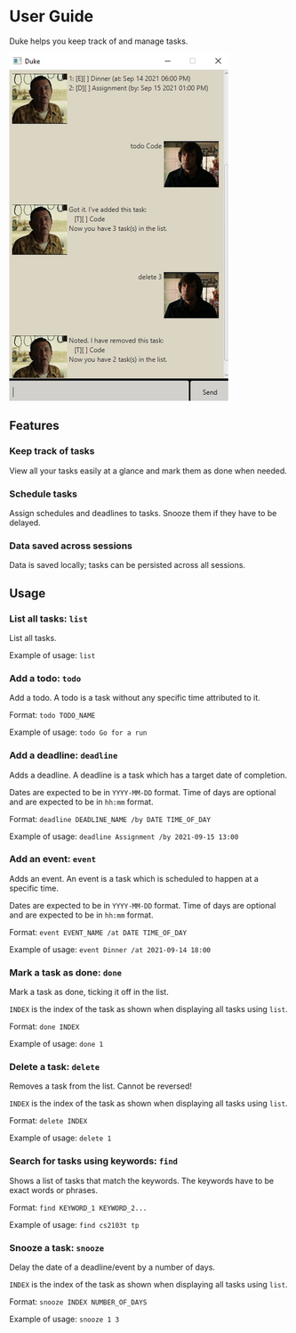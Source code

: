 # User Guide

Duke helps you keep track of and manage tasks.

![UI](./Ui.png)

## Features

### Keep track of tasks

View all your tasks easily at a glance and mark them as done when needed.

### Schedule tasks

Assign schedules and deadlines to tasks. Snooze them if they have to be delayed.

### Data saved across sessions

Data is saved locally; tasks can be persisted across all sessions.

## Usage


### List all tasks: `list`

List all tasks.

Example of usage:  `list`

### Add a todo: `todo`

Add a todo. A todo is a task without any specific time attributed to it.

Format: `todo TODO_NAME`

Example of usage:  `todo Go for a run`

### Add a deadline: `deadline`

Adds a deadline. A deadline is a task which has a target date of completion.

Dates are expected to be in `YYYY-MM-DD` format.
Time of days are optional and are expected to be in `hh:mm` format.

Format: `deadline DEADLINE_NAME /by DATE TIME_OF_DAY`

Example of usage:  `deadline Assignment /by 2021-09-15 13:00`

### Add an event: `event`

Adds an event. An event is a task which is scheduled to happen at a specific time.

Dates are expected to be in `YYYY-MM-DD` format.
Time of days are optional and are expected to be in `hh:mm` format.

Format: `event EVENT_NAME /at DATE TIME_OF_DAY`

Example of usage:  `event Dinner /at 2021-09-14 18:00`

### Mark a task as done: `done`

Mark a task as done, ticking it off in the list.

`INDEX` is the index of the task as shown when displaying all tasks using `list`.

Format: `done INDEX`

Example of usage: `done 1`

### Delete a task: `delete`

Removes a task from the list. Cannot be reversed!

`INDEX` is the index of the task as shown when displaying all tasks using `list`.

Format: `delete INDEX`

Example of usage: `delete 1`

### Search for tasks using keywords: `find`

Shows a list of tasks that match the keywords.
The keywords have to be exact words or phrases.

Format: `find KEYWORD_1 KEYWORD_2...`

Example of usage: `find cs2103t tp`

### Snooze a task: `snooze`

Delay the date of a deadline/event by a number of days.

`INDEX` is the index of the task as shown when displaying all tasks using `list`.

Format: `snooze INDEX NUMBER_OF_DAYS`

Example of usage: `snooze 1 3`